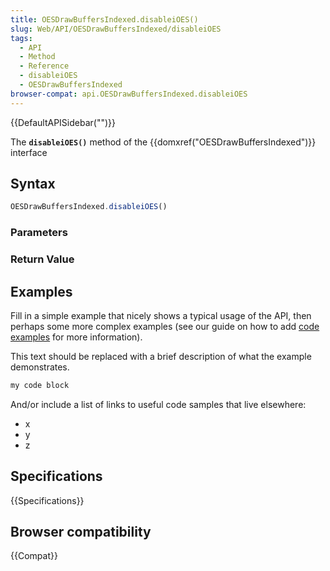 ```yaml
---
title: OESDrawBuffersIndexed.disableiOES()
slug: Web/API/OESDrawBuffersIndexed/disableiOES
tags:
  - API
  - Method
  - Reference
  - disableiOES
  - OESDrawBuffersIndexed
browser-compat: api.OESDrawBuffersIndexed.disableiOES
---
```

{{DefaultAPISidebar("")}}

The **`disableiOES()`** method of the {{domxref("OESDrawBuffersIndexed")}} interface 

## Syntax

```js
OESDrawBuffersIndexed.disableiOES()
```

### Parameters



### Return Value



## Examples

Fill in a simple example that nicely shows a typical usage of the API, then perhaps some more complex examples (see our guide on how to add [code examples](/en-US/docs/MDN/Contribute/Structures/Code_examples) for more information).

This text should be replaced with a brief description of what the example demonstrates.

```js
my code block
```

And/or include a list of links to useful code samples that live elsewhere:

*   x
*   y
*   z

## Specifications

{{Specifications}}

## Browser compatibility

{{Compat}}


